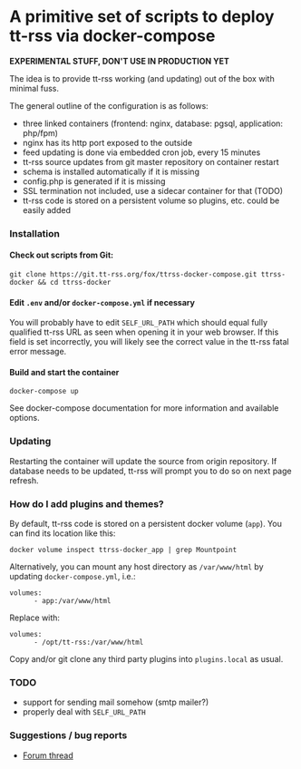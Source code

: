 # A primitive set of scripts to deploy tt-rss via docker-compose

**EXPERIMENTAL STUFF, DON'T USE IN PRODUCTION YET**

The idea is to provide tt-rss working (and updating) out of the box
with minimal fuss.

The general outline of the configuration is as follows:

 - three linked containers (frontend: nginx, database: pgsql, application: php/fpm)
 - nginx has its http port exposed to the outside
 - feed updating is done via embedded cron job, every 15 minutes
 - tt-rss source updates from git master repository on container restart
 - schema is installed automatically if it is missing
 - config.php is generated if it is missing
 - SSL termination not included, use a sidecar container for that (TODO)
 - tt-rss code is stored on a persistent volume so plugins, etc. could be easily added

### Installation

#### Check out scripts from Git:

```
git clone https://git.tt-rss.org/fox/ttrss-docker-compose.git ttrss-docker && cd ttrss-docker
```

#### Edit ``.env`` and/or ``docker-compose.yml`` if necessary

You will probably have to edit ``SELF_URL_PATH`` which should equal fully qualified tt-rss
URL as seen when opening it in your web browser. If this field is set incorrectly, you will
likely see the correct value in the tt-rss fatal error message.

#### Build and start the container

``docker-compose up``

See docker-compose documentation for more information and available options.

### Updating

Restarting the container will update the source from origin repository. If database needs to be updated,
tt-rss will prompt you to do so on next page refresh.

### How do I add plugins and themes?

By default, tt-rss code is stored on a persistent docker volume (``app``). You can find
its location like this: 

``docker volume inspect ttrss-docker_app | grep Mountpoint``

Alternatively, you can mount any host directory as ``/var/www/html`` by updating ``docker-compose.yml``, i.e.:

```
volumes:
      - app:/var/www/html
```

Replace with:

```
volumes:
      - /opt/tt-rss:/var/www/html
```

Copy and/or git clone any third party plugins into ``plugins.local`` as usual.

### TODO

 - support for sending mail somehow (smtp mailer?)
 - properly deal with ``SELF_URL_PATH``
	
### Suggestions / bug reports

 - [Forum thread](https://community.tt-rss.org/t/docker-compose-tt-rss/2894)
